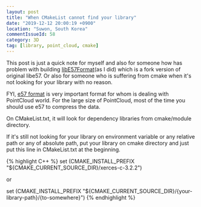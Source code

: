 ```yaml
---
layout: post
title: "When CMakeList cannot find your library"
date: "2019-12-12 20:00:19 +0900"
location: "Suwon, South Korea"
commentIssueId: 58
category: 3D
tag: [library, point_cloud, cmake]
---
```

This post is just a quick note for myself and also for someone how has problem with building [libE57Format](https://github.com/asmaloney/libE57Format)(as I did) which is a fork version of original libe57. Or also for someone who is suffering from cmake when it's not looking for your library with no reason.

FYI, [e57 format](http://www.libe57.org/) is very important format for whom is dealing with PointCloud world. For the large size of PointCloud, most of the time you should use e57 to compress the data.

On CMakeList.txt, it will look for dependency libraries from cmake/module directory.

If it's still not looking for your library on environment variable or any relative path or any of absolute path, put your library on cmake directory and just put this line in CMakeList.txt at the beginning.

{% highlight C++ %}
set (CMAKE_INSTALL_PREFIX "${CMAKE_CURRENT_SOURCE_DIR}/xerces-c-3.2.2")

or

set (CMAKE_INSTALL_PREFIX "${CMAKE_CURRENT_SOURCE_DIR}/{your-library-path}/{to-somewhere}")
{% endhighlight %}
